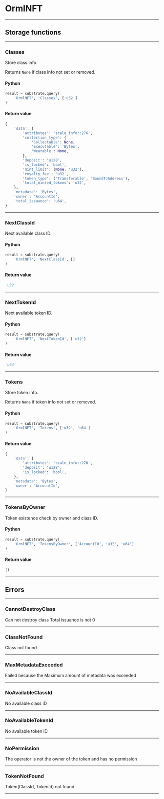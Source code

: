 
# OrmlNFT

---------
## Storage functions

---------
### Classes
 Store class info.

 Returns `None` if class info not set or removed.

#### Python
```python
result = substrate.query(
    'OrmlNFT', 'Classes', ['u32']
)
```

#### Return value
```python
{
    'data': {
        'attributes': 'scale_info::276',
        'collection_type': {
            'Collectable': None,
            'Executable': 'Bytes',
            'Wearable': None,
        },
        'deposit': 'u128',
        'is_locked': 'bool',
        'mint_limit': (None, 'u32'),
        'royalty_fee': 'u32',
        'token_type': ('Transferable', 'BoundToAddress'),
        'total_minted_tokens': 'u32',
    },
    'metadata': 'Bytes',
    'owner': 'AccountId',
    'total_issuance': 'u64',
}
```
---------
### NextClassId
 Next available class ID.

#### Python
```python
result = substrate.query(
    'OrmlNFT', 'NextClassId', []
)
```

#### Return value
```python
'u32'
```
---------
### NextTokenId
 Next available token ID.

#### Python
```python
result = substrate.query(
    'OrmlNFT', 'NextTokenId', ['u32']
)
```

#### Return value
```python
'u64'
```
---------
### Tokens
 Store token info.

 Returns `None` if token info not set or removed.

#### Python
```python
result = substrate.query(
    'OrmlNFT', 'Tokens', ['u32', 'u64']
)
```

#### Return value
```python
{
    'data': {
        'attributes': 'scale_info::276',
        'deposit': 'u128',
        'is_locked': 'bool',
    },
    'metadata': 'Bytes',
    'owner': 'AccountId',
}
```
---------
### TokensByOwner
 Token existence check by owner and class ID.

#### Python
```python
result = substrate.query(
    'OrmlNFT', 'TokensByOwner', ['AccountId', 'u32', 'u64']
)
```

#### Return value
```python
()
```
---------
## Errors

---------
### CannotDestroyClass
Can not destroy class
Total issuance is not 0

---------
### ClassNotFound
Class not found

---------
### MaxMetadataExceeded
Failed because the Maximum amount of metadata was exceeded

---------
### NoAvailableClassId
No available class ID

---------
### NoAvailableTokenId
No available token ID

---------
### NoPermission
The operator is not the owner of the token and has no permission

---------
### TokenNotFound
Token(ClassId, TokenId) not found

---------